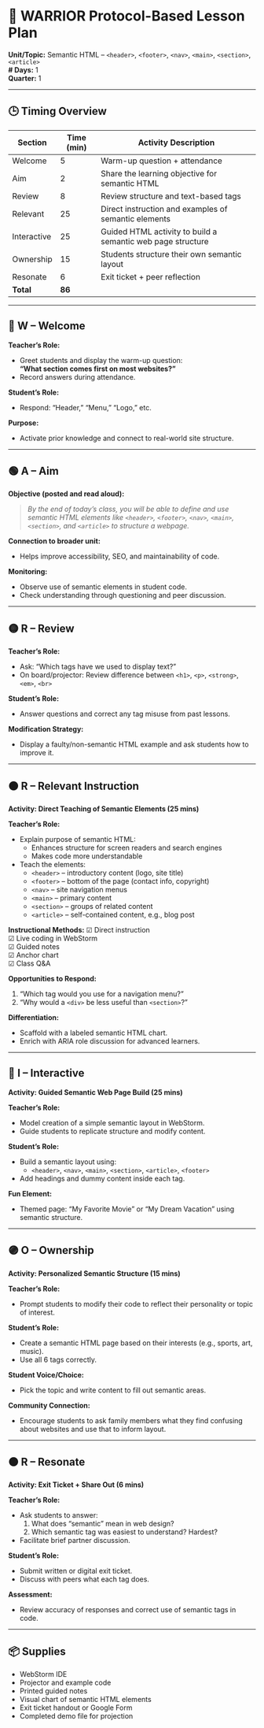 # 🧠 WARRIOR Protocol-Based Lesson Plan

**Unit/Topic:** Semantic HTML – `<header>`, `<footer>`, `<nav>`, `<main>`, `<section>`, `<article>`  
**# Days:** 1  
**Quarter:** 1  

---

## 🕒 Timing Overview

| Section     | Time (min) | Activity Description                                              |
|-------------|------------|-------------------------------------------------------------------|
| Welcome     | 5          | Warm-up question + attendance                                     |
| Aim         | 2          | Share the learning objective for semantic HTML                   |
| Review      | 8          | Review structure and text-based tags                             |
| Relevant    | 25         | Direct instruction and examples of semantic elements             |
| Interactive | 25         | Guided HTML activity to build a semantic web page structure      |
| Ownership   | 15         | Students structure their own semantic layout                     |
| Resonate    | 6          | Exit ticket + peer reflection                                    |
| **Total**   | **86**     |                                                                   |

---

## 🔵 W – Welcome

**Teacher’s Role:**
- Greet students and display the warm-up question:  
  **“What section comes first on most websites?”**
- Record answers during attendance.

**Student’s Role:**
- Respond: “Header,” “Menu,” “Logo,” etc.

**Purpose:**
- Activate prior knowledge and connect to real-world site structure.

---

## 🟢 A – Aim

**Objective (posted and read aloud):**  
> *By the end of today’s class, you will be able to define and use semantic HTML elements like `<header>`, `<footer>`, `<nav>`, `<main>`, `<section>`, and `<article>` to structure a webpage.*

**Connection to broader unit:**
- Helps improve accessibility, SEO, and maintainability of code.

**Monitoring:**
- Observe use of semantic elements in student code.
- Check understanding through questioning and peer discussion.

---

## 🟡 R – Review

**Teacher’s Role:**
- Ask: “Which tags have we used to display text?”
- On board/projector: Review difference between `<h1>`, `<p>`, `<strong>`, `<em>`, `<br>`

**Student’s Role:**
- Answer questions and correct any tag misuse from past lessons.

**Modification Strategy:**
- Display a faulty/non-semantic HTML example and ask students how to improve it.

---

## 🟠 R – Relevant Instruction

**Activity: Direct Teaching of Semantic Elements (25 mins)**

**Teacher’s Role:**
- Explain purpose of semantic HTML:
  - Enhances structure for screen readers and search engines
  - Makes code more understandable
- Teach the elements:
  - `<header>` – introductory content (logo, site title)
  - `<footer>` – bottom of the page (contact info, copyright)
  - `<nav>` – site navigation menus
  - `<main>` – primary content
  - `<section>` – groups of related content
  - `<article>` – self-contained content, e.g., blog post

**Instructional Methods:**
☑ Direct instruction  
☑ Live coding in WebStorm  
☑ Guided notes  
☑ Anchor chart  
☑ Class Q&A

**Opportunities to Respond:**
1. “Which tag would you use for a navigation menu?”
2. “Why would a `<div>` be less useful than `<section>`?”

**Differentiation:**
- Scaffold with a labeled semantic HTML chart.
- Enrich with ARIA role discussion for advanced learners.

---

## 🔴 I – Interactive

**Activity: Guided Semantic Web Page Build (25 mins)**

**Teacher’s Role:**
- Model creation of a simple semantic layout in WebStorm.
- Guide students to replicate structure and modify content.

**Student’s Role:**
- Build a semantic layout using:
  - `<header>`, `<nav>`, `<main>`, `<section>`, `<article>`, `<footer>`
- Add headings and dummy content inside each tag.

**Fun Element:**
- Themed page: “My Favorite Movie” or “My Dream Vacation” using semantic structure.

---

## 🟣 O – Ownership

**Activity: Personalized Semantic Structure (15 mins)**

**Teacher’s Role:**
- Prompt students to modify their code to reflect their personality or topic of interest.

**Student’s Role:**
- Create a semantic HTML page based on their interests (e.g., sports, art, music).
- Use all 6 tags correctly.

**Student Voice/Choice:**
- Pick the topic and write content to fill out semantic areas.

**Community Connection:**
- Encourage students to ask family members what they find confusing about websites and use that to inform layout.

---

## 🟤 R – Resonate

**Activity: Exit Ticket + Share Out (6 mins)**

**Teacher’s Role:**
- Ask students to answer:
  1. What does “semantic” mean in web design?
  2. Which semantic tag was easiest to understand? Hardest?
- Facilitate brief partner discussion.

**Student’s Role:**
- Submit written or digital exit ticket.
- Discuss with peers what each tag does.

**Assessment:**
- Review accuracy of responses and correct use of semantic tags in code.

---

## 📦 Supplies

- WebStorm IDE
- Projector and example code
- Printed guided notes
- Visual chart of semantic HTML elements
- Exit ticket handout or Google Form
- Completed demo file for projection

